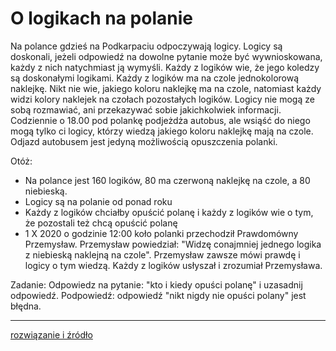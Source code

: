 # O logikach na polanie

Na polance gdzieś na Podkarpaciu odpoczywają logicy. Logicy są doskonali, jeżeli odpowiedź na dowolne pytanie może być wywnioskowana, każdy z nich natychmiast ją wymyśli. Każdy z logików wie, że jego koledzy są doskonałymi logikami. Każdy z logików ma na czole jednokolorową naklejkę. Nikt nie wie, jakiego koloru naklejkę ma na czole, natomiast każdy widzi kolory naklejek na czołach pozostałych logików. Logicy nie mogą ze sobą rozmawiać, ani przekazywać sobie jakichkolwiek informacji. Codziennie o 18.00 pod polankę podjeżdża autobus, ale wsiąść do niego mogą tylko ci logicy, którzy wiedzą jakiego koloru naklejkę mają na czole. Odjazd autobusem jest jedyną możliwością opuszczenia polanki.

Otóż:
* Na polance jest 160 logików, 80 ma czerwoną naklejkę na czole, a 80 niebieską.
* Logicy są na polanie od ponad roku
* Każdy z logików chciałby opuścić polanę i każdy z logików wie o tym, że pozostali też chcą opuścić polanę
* 1 X 2020 o godzinie 12:00 koło polanki przechodził Prawdomówny Przemysław. Przemysław powiedział: "Widzę conajmniej jednego logika z niebieską naklejną na czole". Przemysław zawsze mówi prawdę i logicy o tym wiedzą. Każdy z logików usłyszał i zrozumiał Przemysława.

Zadanie: Odpowiedz na pytanie: "kto i kiedy opuści polanę" i uzasadnij odpowiedź.
Podpowiedź: odpowiedź "nikt nigdy nie opuści polany" jest błędna.

---

[rozwiązanie i źródło](rozwiazanie/)
